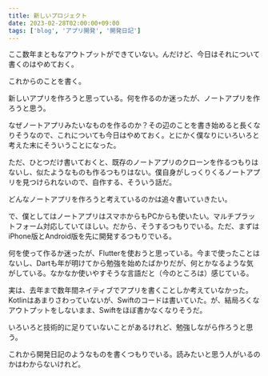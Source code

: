 ```yaml
---
title: 新しいプロジェクト
date: 2023-02-28T02:00:00+09:00
tags: ['blog', 'アプリ開発', '開発日記']
---
```

ここ数年まともなアウトプットができていない。んだけど、今日はそれについて書くのはやめておく。

これからのことを書く。

新しいアプリを作ろうと思っている。何を作るのか迷ったが、ノートアプリを作ろうと思う。

なぜノートアプリみたいなものを作るのか？その辺のことを書き始めると長くなりそうなので、これについても今日はやめておく。とにかく僕なりにいろいろと考えた末にそういうことになった。

ただ、ひとつだけ書いておくと、既存のノートアプリのクローンを作るつもりはないし、似たようなものも作るつもりはない。僕自身がしっくりくるノートアプリを見つけられないので、自作する、そういう話だ。

どんなノートアプリを作ろうと考えているのかは追々書いていきたい。

で、僕としてはノートアプリはスマホからもPCからも使いたい。マルチプラットフォーム対応していてほしい。だから、そうするつもりでいる。ただ、まずはiPhone版とAndroid版を先に開発するつもりでいる。

何を使って作るか迷ったが、Flutterを使おうと思っている。今まで使ったことはないし、Dartも年が明けてから勉強を始めたばかりだが、何とかなるような気がしている。なかなか使いやすそうな言語だと（今のところは）感じている。

実は、去年まで数年間ネイティブでアプリを書くことしか考えていなかった。Kotlinはあまりさわっていないが、Swiftのコードは書いていた。が、結局ろくなアウトプットをしないまま、Swiftをほぼ書かなくなりそうだ。

いろいろと技術的に足りていないことがあるけれど、勉強しながら作ろうと思う。

これから開発日記のようなものを書くつもりでいる。読みたいと思う人がいるのかはわからないけれど。
